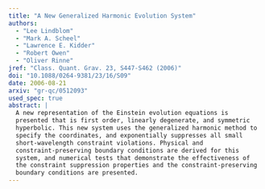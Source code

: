```yaml
---
title: "A New Generalized Harmonic Evolution System"
authors:
  - "Lee Lindblom"
  - "Mark A. Scheel"
  - "Lawrence E. Kidder"
  - "Robert Owen"
  - "Oliver Rinne"
jref: "Class. Quant. Grav. 23, S447-S462 (2006)"
doi: "10.1088/0264-9381/23/16/S09"
date: 2006-08-21
arxiv: "gr-qc/0512093"
used_spec: true
abstract: |
  A new representation of the Einstein evolution equations is
  presented that is first order, linearly degenerate, and symmetric
  hyperbolic. This new system uses the generalized harmonic method to
  specify the coordinates, and exponentially suppresses all small
  short-wavelength constraint violations. Physical and
  constraint-preserving boundary conditions are derived for this
  system, and numerical tests that demonstrate the effectiveness of
  the constraint suppression properties and the constraint-preserving
  boundary conditions are presented.
---
```

